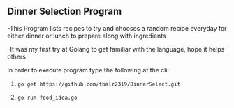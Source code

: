 ## Dinner Selection Program

 -This Program lists recipes to try and chooses a random recipe everyday for either dinner or lunch to prepare along with ingredients
 
 -It was my first try at Golang to get familiar with the language, hope it helps others
 
 In order to execute program type the following at the cli:
 
 1. ```go get https://github.com/tbalz2319/DinnerSelect.git```
 
 2.  ```go run food_idea.go```

